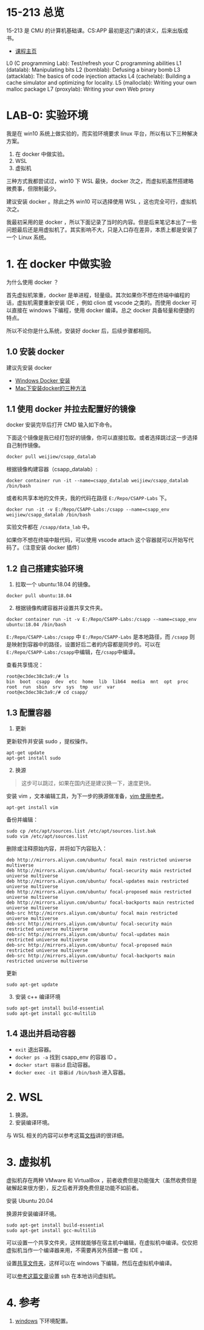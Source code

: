 # 15-213 总览

15-213 是 CMU 的计算机基础课。CS:APP 最初是这门课的讲义，后来出版成书。

* [课程主页](https://www.cs.cmu.edu/~213/index.html)

L0 (C programming Lab): Test/refresh your C programming abilities
L1 (datalab): Manipulating bits
L2 (bomblab): Defusing a binary bomb
L3 (attacklab): The basics of code injection attacks
L4 (cachelab): Building a cache simulator and optimizing for locality.
L5 (malloclab): Writing your own malloc package
L7 (proxylab): Writing your own Web proxy

# LAB-0: 实验环境

我是在 win10 系统上做实验的，而实验环境要求 linux 平台，所以有以下三种解决方案。

1. 在 docker 中做实验。
2. WSL 
3. 虚拟机

三种方式我都尝试过，win10 下 WSL 最快，docker 次之，而虚拟机虽然搭建略微费事，但限制最少。

建议安装 docker 。除此之外 win10 可以选择使用 WSL ，这也完全可行，虚拟机次之。

我最初采用的是 docker ，所以下面记录了当时的内容。但是后来笔记本出了一些问题最后还是用虚拟机了。其实影响不大，只是入口存在差异，本质上都是安装了一个 Linux 系统。

# 1. 在 docker 中做实验

为什么使用 docker ？

首先虚拟机笨重，docker 是单进程，轻量级。其次如果你不想在终端中编程的话，虚拟机需要重新安装 IDE ，例如 clion 或 vscode 之类的。而使用 docker 可以直接在 windows 下编程，使用 docker 编译。总之 docker 具备轻量和便捷的特点。

所以不论你是什么系统，安装好 docker 后，后续步骤都相同。

## 1.0 安装 docker 

建议先安装 docker

* [Windows Docker 安装](https://www.runoob.com/docker/windows-docker-install.html)
* [Mac下安装docker的三种方法](https://zhuanlan.zhihu.com/p/91116621)

## 1.1 使用 docker 并拉去配置好的镜像

docker 安装完毕后打开 CMD 输入如下命令。

下面这个镜像是我已经打包好的镜像，你可以直接拉取。或者选择跳过这一步选择自己制作镜像。 

```sh
docker pull weijiew/csapp_datalab
```

根据镜像构建容器（csapp_datalab）:

```
docker container run -it --name=csapp_datalab weijiew/csapp_datalab /bin/bash
```

或者和共享本地的文件夹，我的代码在路径 `E:/Repo/CSAPP-Labs` 下。

```
docker run -it -v E:/Repo/CSAPP-Labs:/csapp --name=csapp_env weijiew/csapp_datalab /bin/bash
```

实验文件都在 `/csapp/data_lab` 中。

如果你不想在终端中敲代码，可以使用 vscode attach 这个容器就可以开始写代码了。（注意安装 docker 插件）

## 1.2 自己搭建实验环境

1.  拉取一个 ubuntu:18.04 的镜像。

```
docker pull ubuntu:18.04
```

2. 根据镜像构建容器并设置共享文件夹。

```
docker container run -it -v E:/Repo/CSAPP-Labs:/csapp --name=csapp_env ubuntu:18.04 /bin/bash
```

`E:/Repo/CSAPP-Labs:/csapp` 中 `E:/Repo/CSAPP-Labs` 是本地路径，而 `/csapp` 则是映射到容器中的路径，设置好后二者的内容都是同步的。可以在`E:/Repo/CSAPP-Labs:/csapp`中编辑，在`/csapp`中编译。

查看共享情况：

```
root@ec3dec38c3a9:/# ls
bin  boot  csapp  dev  etc  home  lib  lib64  media  mnt  opt  proc  root  run  sbin  srv  sys  tmp  usr  var
root@ec3dec38c3a9:/# cd csapp/
```

## 1.3 配置容器

1. 更新

更新软件并安装 sudo ，提权操作。
```
apt-get update
apt-get install sudo
``` 

2. 换源

> 这步可以跳过，如果在国内还是建议换一下，速度更快。

安装 vim ，文本编辑工具，为下一步的换源做准备，[vim 使用参考](https://www.runoob.com/linux/linux-vim.html)。

```
apt-get install vim
```

备份并编辑：

```
sudo cp /etc/apt/sources.list /etc/apt/sources.list.bak
sudo vim /etc/apt/sources.list
```

删除或注释原始内容，并将如下内容贴入：

```
deb http://mirrors.aliyun.com/ubuntu/ focal main restricted universe multiverse
deb http://mirrors.aliyun.com/ubuntu/ focal-security main restricted universe multiverse
deb http://mirrors.aliyun.com/ubuntu/ focal-updates main restricted universe multiverse
deb http://mirrors.aliyun.com/ubuntu/ focal-proposed main restricted universe multiverse
deb http://mirrors.aliyun.com/ubuntu/ focal-backports main restricted universe multiverse
deb-src http://mirrors.aliyun.com/ubuntu/ focal main restricted universe multiverse
deb-src http://mirrors.aliyun.com/ubuntu/ focal-security main restricted universe multiverse
deb-src http://mirrors.aliyun.com/ubuntu/ focal-updates main restricted universe multiverse
deb-src http://mirrors.aliyun.com/ubuntu/ focal-proposed main restricted universe multiverse
deb-src http://mirrors.aliyun.com/ubuntu/ focal-backports main restricted universe multiverse
```

更新

```
sudo apt-get update
```

3. 安装 c++ 编译环境

```
sudo apt-get install build-essential
sudo apt-get install gcc-multilib
```

## 1.4 退出并启动容器

* `exit` 退出容器。
* `docker ps -a` 找到 csapp_env 的容器 ID 。
* `docker start 容器id` 启动容器。
* `docker exec -it 容器id /bin/bash` 进入容器。

# 2. WSL

1. 换源。
2. 安装编译环境。

与 WSL 相关的内容可以参考这篇[文档](https://dowww.spencerwoo.com/)讲的很详细。

# 3. 虚拟机

虚拟机存在两种 VMware 和 VirtualBox ，前者收费但是功能强大（虽然收费但是破解起来很方便），反之后者开源免费但是功能不如前者。

安装 Ubuntu 20.04

换源并安装编译环境。

```
sudo apt-get install build-essential
sudo apt-get install gcc-multilib
```

可以设置一个共享文件夹，这样就能够在宿主机中编辑，在虚拟机中编译。仅仅把虚拟机当作一个编译器来用，不需要再另外搭建一套 IDE 。

设置[共享文件夹](https://zhuanlan.zhihu.com/p/42203768)，这样可以在 windows 下编辑，然后在虚拟机中编译。

可以[参考这篇文章](https://blog.csdn.net/hhhuua/article/details/80003620)设置 ssh 在本地访问虚拟机。

# 4. 参考

1. [windows](https://zhuanlan.zhihu.com/p/340283308) 下环境配置。